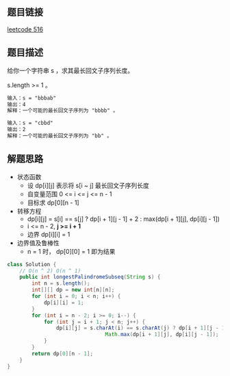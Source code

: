 ## 题目链接

[leetcode 516](https://leetcode.cn/problems/longest-palindromic-subsequence/)  

## 题目描述

给你一个字符串 s ，求其最长回文子序列长度。  

s.length >= 1 。  

```html
输入：s = "bbbab"
输出：4
解释：一个可能的最长回文子序列为 "bbbb" 。

输入：s = "cbbd"
输出：2
解释：一个可能的最长回文子序列为 "bb" 。
```

## 解题思路  

- 状态函数
  - 设 dp[i][j] 表示将 s[i ~ j] 最长回文子序列长度
  - 自变量范围 0 <= i <= j <= n - 1 
  - 目标求 dp[0][n - 1]
- 转移方程
  - dp[i][j] = s[i] == s[j] ? dp[i + 1][j - 1] + 2 : max(dp[i + 1][j], dp[i][j - 1])
  - i <= n - 2, **j >= i + 1**
  - 边界 dp[i][i] = 1
- 边界值及鲁棒性
  - n = 1 时， dp[0][0] = 1 即为结果
  
```java
class Solution {
    // O(n ^ 2) O(n ^ 1)
    public int longestPalindromeSubseq(String s) {
        int n = s.length();
        int[][] dp = new int[n][n];
        for (int i = 0; i < n; i++) {
            dp[i][i] = 1;
        }
        for (int i = n - 2; i >= 0; i--) {
            for (int j = i + 1; j < n; j++) {
                dp[i][j] = s.charAt(i) == s.charAt(j) ? dp[i + 1][j - 1] + 2 :
                                Math.max(dp[i + 1][j], dp[i][j - 1]);
            }
        }
        return dp[0][n - 1];
    }
}
```
